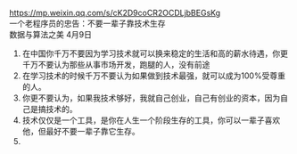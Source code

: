 https://mp.weixin.qq.com/s/cK2D9coCR2OCDLjbBEGsKg<br>
一个老程序员的忠告：不要一辈子靠技术生存<br>
数据与算法之美  4月9日

1. 在中国你千万不要因为学习技术就可以换来稳定的生活和高的薪水待遇，你更千万不要认为那些从事市场开发，跑腿的人，没有前途
2. 在学习技术的时候千万不要认为如果做到技术最强，就可以成为100%受尊重的人。
3. 你更不要认为，如果我技术够好，我就自己创业，自己有创业的资本，因为自己是搞技术的。
4. 技术仅仅是一个工具，是你在人生一个阶段生存的工具，你可以一辈子喜欢他，但最好不要一辈子靠它生存。
5. 
